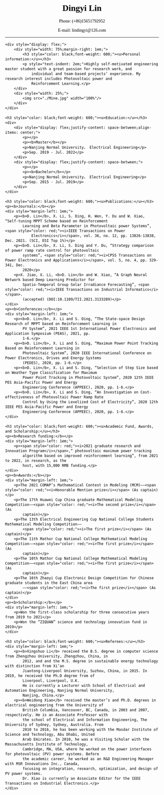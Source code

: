 <div style="font-family: 'Times New Roman', Times, serif;color: black;">
    <div style="margin: 0 auto;text-align: center;">
        <h1 style="color: black;font-weight: 700;">Dingyi Lin</h1>
        <p>Phone: (+86)15651792952</p>
        <p>E-mail: lindingyi@126.com</p>
    </div>
    <hr/>

    <div style="display: flex;">
        <div style="width: 75%;margin-right: 1em;">
            <h3 style="color: black;font-weight: 600;"><u>Personal information:</u></h3>
            <p style="text-indent: 2em;">Highly self-motivated engineering master student with a great passion for research work, and
                individual and team-based projects’ experience. My research interest includes Photovoltaic power and
                Reinforcement Learning.</p>
        </div>
        <div style="width: 25%;">
            <img src="./Mine.jpg" width="100%"/>
        </div>
    </div>

    <h3 style="color: black;font-weight: 600;"><u>Education:</u></h3>
    <div>
        <div style="display: flex;justify-content: space-between;align-items: center;">
            <p></p>
            <p><b>Master</b></p>
            <p>Nanjing Normal University， Electrical Engineering</p>
            <p>Sep. 2019 - Jul. 2022</p>
        </div>
        <div style="display: flex;justify-content: space-between;">
            <p></p>
            <p><b>Bachelor</b></p>
            <p>Nanjing Normal University， Electrical Engineering</p>
            <p>Sep. 2015 - Jul. 2019</p>
        </div>
    </div>
    
    <h3 style="color: black;font-weight: 600;"><u>Publications:</u></h3>
    <p><b>Journals:</b></p>
    <div style="margin-left: 1em;">
        <p><b>D. Lin</b>, X. Li, S. Ding, H. Wen, Y. Du and W. Xiao, “Self-tuning MPPT Scheme based on Reinforcement
            Learning and Beta Parameter in Photovoltaic power Systems”, <span style="color: red;"><i>IEEE Transactions on Power
                Electronics</i></span>, vol. 36, no. 12, pp. 13826-13838, Dec. 2021. (SCI, ESI Top 1%)</p>
        <p><b>D. Lin</b>, X. Li, S. Ding and Y. Du, “Strategy comparison of power ramp rate control for photovoltaic
            systems”, <span style="color: red;"><i>CPSS Transactions on Power Electronics and Applications</i></span>, vol. 5, no. 4, pp. 329-341, Dec.
            2020</p>
        <p>X. Jiao, X. Li, <b>D. Lin</b> and W. Xiao, “A Graph Neural Network based Deep Learning Predictor for
            Spatio-Temporal Group Solar Irradiance Forecasting”, <span style="color: red;"><i>IEEE Transactions on Industrial Informatics</i></span>.
            (accepted) (DOI:10.1109/TII.2021.3133289)</p>
    </div>
    <p><b>Conferences:</b></p>
    <div style="margin-left: 1em;">
        <p><b>D. Lin</b>, X. Li and S. Ding, “The State-space Design Research of MPPT based on Reinforcement Learning in
            PV System”, 2021 IEEE 1st International Power Electronics and Application Symposium (PEAS), 2021, pp.
            1-6.</p>
        <p><b>D. Lin</b>, X. Li and S. Ding, “Maximum Power Point Tracking Based on Reinforcement Learning in
            Photovoltaic System”, 2020 IEEE International Conference on Power Electronics, Drives and Energy Systems
            (PEDES), 2020, pp. 1-6.</p>
        <p><b>D. Lin</b>, X. Li and S. Ding, “Selection of Step Size based on Weather Type Classification for Maximum
            Power Point Tracking in Photovoltaic System”, 2020 12th IEEE PES Asia-Pacific Power and Energy
            Engineering Conference (APPEEC), 2020, pp. 1-6.</p>
        <p><b>D. Lin</b>, X. Li and S. Ding, “An Investigation on Cost-effectiveness of Photovoltaic Power Ramp Rate
            Control by Using the Levelized Cost of Electricity”, 2020 12th IEEE PES Asia-Pacific Power and Energy
            Engineering Conference (APPEEC), 2020, pp. 1-6.</p>
    </div>

    <h3 style="color: black;font-weight: 600;"><u>Academic Fund, Awards, and Scholarship:</u></h3>
    <p><b>Research funding:</b></p>
    <div style="margin-left: 1em;">
        <p><span style="color: red;"><i>2021 graduate research and Innovation Program</i></span>,“ photovoltaic maximum power tracking
            algorithm based on improved reinforcement learning”, from 2021 to 2022, in research, as the
            host, with 15,000 RMB funding.</p>
    </div>
    <p><b>Awards:</b></p>
    <div style="margin-left: 1em;">
        <p>The 2021 COMAP’s Mathematical Contest in Modeling (MCM)——<span style="color: red;"><i>Honorable Mention prize</i></span> (As captain)</p>
        <p>The 17th Huawei Cup China graduate Mathematical Modeling Competition——<span style="color: red;"><i>The second prize</i></span> (As
            captain)</p>
        <p>The 13th Electrical Engineering Cup National College Students Mathematical Modeling Competition——
            <span style="color: red;"><i>The first prize</i></span> (As captain)</p>
        <p>The 11th Mathor Cup National College Mathematical Modeling Competition——<span style="color: red;"><i>The first prize</i></span> (As
            captain)</p>
        <p>The 10th Mathor Cup National College Mathematical Modeling Competition——<span style="color: red;"><i>The first prize</i></span> (As
            captain)</p>
        <p>The 16th Zhaoyi Cup Electronic Design Competition for Chinese graduate students in the East China area
            ——<span style="color: red;"><i>The first prize</i></span> (As captain)</p>
    </div>
    <p><b>Scholarship:</b></p>
    <div style="margin-left: 1em;">
        <p>Won the first-class scholarship for three consecutive years from 2019 to 2021</p>
        <p>Won the ”ZIQUAN” science and technology innovation fund in 2019</p>
    </div>

    <h3 style="color: black;font-weight: 600;"><u>Referees:</u></h3>
    <div style="margin-left: 1em;">
        <p><b>Xingshuo Li</b> received the B.S. degree in computer science from Zhengzhou University, Zhengzhou, China, in
            2012, and and the M.S. degree in sustainable energy technology with distinction from Xi’an
            Jiaotong-Liverpool University, Suzhou, China, in 2015. In 2019, he received the Ph.D degree from of
            Liverpool, Liverpool, U.K.
            He is currently a Lecturer with School of Electrical and Automation Engineering, Nanjing Normal University,
            Nanjing, China.</p>
        <p><b>Weidong Xiao</b> received the master’s and Ph.D. degrees in electrical engineering from the University of
            British Columbia, Vancouver, BC, Canada, in 2003 and 2007, respectively. He is an Associate Professor with
            the school of Electrical and Information Engineering, The University of Sydney, Sydney, Australia. From
            2010 to 2016, he has been working with the Masdar Institute of Science and Technology, Abu Dhabi, United
            Arab Emirates. In 2010, he was a Visiting Scholar with the Massachusetts Institute of Technology,
            Cambridge, MA, USA, where he worked on the power interfaces for photovoltaic (PV) power systems. Before
            the academic career, he worked as an R&D Engineering Manager with MSR Innovations Inc., Canada,
            focusing on integration, research, optimization, and design of PV power systems.
            Dr. Xiao is currently an Associate Editor for the IEEE Transactions on Industrial Electronics.</p>
    </div>
</div>
